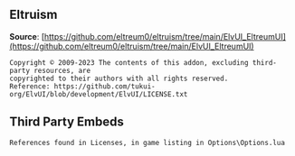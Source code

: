 ## Eltruism

**Source**: [https://github.com/eltreum0/eltruism/tree/main/ElvUI_EltreumUI](https://github.com/eltreum0/eltruism/tree/main/ElvUI_EltreumUI)

```
Copyright © 2009-2023 The contents of this addon, excluding third-party resources, are
copyrighted to their authors with all rights reserved.
Reference: https://github.com/tukui-org/ElvUI/blob/development/ElvUI/LICENSE.txt
```

## Third Party Embeds

```
References found in Licenses, in game listing in Options\Options.lua
```
